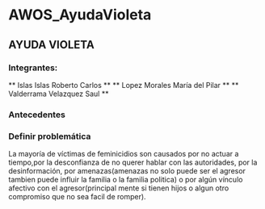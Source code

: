 # AWOS_AyudaVioleta

## AYUDA VIOLETA

### Integrantes: 
** Islas Islas Roberto Carlos **
** Lopez Morales María del Pilar **
** Valderrama Velazquez Saul **

### Antecedentes

### Definir problemática
La mayoría de víctimas de feminicidios son causados por no actuar a tiempo,por la desconfianza de no querer hablar con las autoridades, por la desinformación, por amenazas(amenazas no solo puede ser el agresor tambien puede influir la familia o la familia politica) o por algún vínculo afectivo con el agresor(principal mente si tienen hijos o algun otro compromiso que no sea facil de romper).

